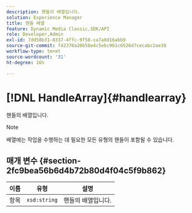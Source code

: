 ```yaml
---
description: 핸들의 배열입니다.
solution: Experience Manager
title: 핸들 배열
feature: Dynamic Media Classic,SDK/API
role: Developer,Admin
exl-id: 7dd58b31-8337-4ffc-9f58-ca7a8d16abb9
source-git-commit: f42378a20b58e4c5ebc961c6526d7cecabc2ae38
workflow-type: tm+mt
source-wordcount: '31'
ht-degree: 16%

---
```


# [!DNL HandleArray]{#handlearray}

핸들의 배열입니다.

>[!NOTE]
>
>배열에는 작업을 수행하는 데 필요한 모든 유형의 핸들이 포함될 수 있습니다.

## 매개 변수 {#section-2fc9bea56b6d4b72b80d4f04c5f9b862}

| 이름 | 유형 | 설명 |
|---|---|---|
| 항목 | `xsd:string` | 핸들의 배열입니다. |
